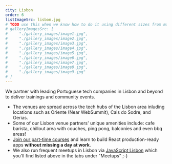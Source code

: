 ```yaml
---
city: Lisbon
order: 6
listImageSrc: lisbon.jpg
# TODO use this when we know how to do it using different sizes from markdown images
# galleryImagesSrc: [
#     "./gallery_images/image1.jpg",
#     "./gallery_images/image2.jpg",
#     "./gallery_images/image3.jpg",
#     "./gallery_images/image4.jpg",
#     "./gallery_images/image5.jpg",
#     "./gallery_images/image6.jpg",
#     "./gallery_images/image7.jpg",
#     "./gallery_images/image8.jpg",
#     "./gallery_images/image9.jpg"
# ]
---
```


We partner with leading Portuguese tech companies in Lisbon and beyond to deliver trainings and community events.

- The venues are spread across the tech hubs of the Lisbon area inluding locations such as Oriente (Near WebSummit), Cais do Sodre, and Oerias.
- Some of our Lisbon venue partners' unique amenities include: cafe barista, chillout area with couches, ping pong, balconies and even bbq areas!
- [Join our part-time courses](/react/training/part-time-course/lisbon) and learn to build React production-ready apps **without missing a day at work**.
- We also run frequent meetups in Lisbon via [JavaScript Lisbon](https://www.meetup.com/JavaScript-Lisbon/) which you'll find listed above in the tabs under "Meetups" ;-)
